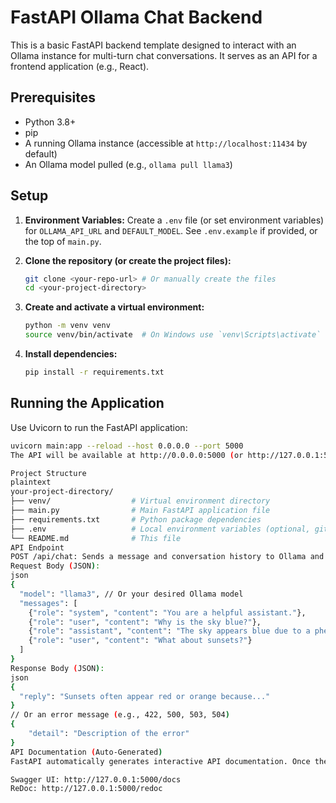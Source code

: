# FastAPI Ollama Chat Backend

This is a basic FastAPI backend template designed to interact with an Ollama instance for multi-turn chat conversations. It serves as an API for a frontend application (e.g., React).

## Prerequisites

*   Python 3.8+
*   pip
*   A running Ollama instance (accessible at `http://localhost:11434` by default)
*   An Ollama model pulled (e.g., `ollama pull llama3`)

## Setup

1.  **Environment Variables:** Create a `.env` file (or set environment variables) for `OLLAMA_API_URL` and `DEFAULT_MODEL`. See `.env.example` if provided, or the top of `main.py`.

2.  **Clone the repository (or create the project files):**
    ```bash
    git clone <your-repo-url> # Or manually create the files
    cd <your-project-directory>
    ```

3.  **Create and activate a virtual environment:**
    ```bash
    python -m venv venv
    source venv/bin/activate  # On Windows use `venv\Scripts\activate`
    ```

4.  **Install dependencies:**
    ```bash
    pip install -r requirements.txt
    ```

## Running the Application

Use Uvicorn to run the FastAPI application:

```bash
uvicorn main:app --reload --host 0.0.0.0 --port 5000
The API will be available at http://0.0.0.0:5000 (or http://127.0.0.1:5000). The --reload flag automatically restarts the server when code changes are detected (useful for development).

Project Structure
plaintext
your-project-directory/
├── venv/                  # Virtual environment directory
├── main.py                # Main FastAPI application file
├── requirements.txt       # Python package dependencies
├── .env                   # Local environment variables (optional, gitignored)
└── README.md              # This file
API Endpoint
POST /api/chat: Sends a message and conversation history to Ollama and receives a response.
Request Body (JSON):
json
{
  "model": "llama3", // Or your desired Ollama model
  "messages": [
    {"role": "system", "content": "You are a helpful assistant."},
    {"role": "user", "content": "Why is the sky blue?"},
    {"role": "assistant", "content": "The sky appears blue due to a phenomenon called Rayleigh scattering..."},
    {"role": "user", "content": "What about sunsets?"}
  ]
}
Response Body (JSON):
json
{
  "reply": "Sunsets often appear red or orange because..."
}
// Or an error message (e.g., 422, 500, 503, 504)
{
    "detail": "Description of the error"
}
API Documentation (Auto-Generated)
FastAPI automatically generates interactive API documentation. Once the application is running, access them at:

Swagger UI: http://127.0.0.1:5000/docs
ReDoc: http://127.0.0.1:5000/redoc